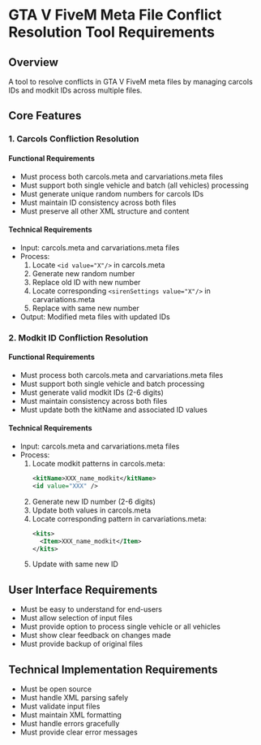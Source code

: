 # GTA V FiveM Meta File Conflict Resolution Tool Requirements

## Overview
A tool to resolve conflicts in GTA V FiveM meta files by managing carcols IDs and modkit IDs across multiple files.

## Core Features

### 1. Carcols Confliction Resolution
#### Functional Requirements
- Must process both carcols.meta and carvariations.meta files
- Must support both single vehicle and batch (all vehicles) processing
- Must generate unique random numbers for carcols IDs
- Must maintain ID consistency across both files
- Must preserve all other XML structure and content

#### Technical Requirements
- Input: carcols.meta and carvariations.meta files
- Process:
  1. Locate `<id value="X"/>` in carcols.meta
  2. Generate new random number
  3. Replace old ID with new number
  4. Locate corresponding `<sirenSettings value="X"/>` in carvariations.meta
  5. Replace with same new number
- Output: Modified meta files with updated IDs

### 2. Modkit ID Confliction Resolution
#### Functional Requirements
- Must process both carcols.meta and carvariations.meta files
- Must support both single vehicle and batch processing
- Must generate valid modkit IDs (2-6 digits)
- Must maintain consistency across both files
- Must update both the kitName and associated ID values

#### Technical Requirements
- Input: carcols.meta and carvariations.meta files
- Process:
  1. Locate modkit patterns in carcols.meta:
     ```xml
     <kitName>XXX_name_modkit</kitName>
     <id value="XXX" />
     ```
  2. Generate new ID number (2-6 digits)
  3. Update both values in carcols.meta
  4. Locate corresponding pattern in carvariations.meta:
     ```xml
     <kits>
       <Item>XXX_name_modkit</Item>
     </kits>
     ```
  5. Update with same new ID

## User Interface Requirements
- Must be easy to understand for end-users
- Must allow selection of input files
- Must provide option to process single vehicle or all vehicles
- Must show clear feedback on changes made
- Must provide backup of original files

## Technical Implementation Requirements
- Must be open source
- Must handle XML parsing safely
- Must validate input files
- Must maintain XML formatting
- Must handle errors gracefully
- Must provide clear error messages
